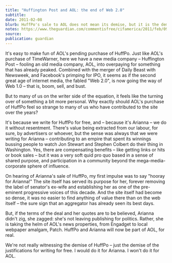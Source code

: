 ```yaml
---
title: "Huffington Post and AOL: the end of Web 2.0"
subtitle: 
date: 2011-02-08
blurb: HuffPo's sale to AOL does not mean its demise, but it is the demise of something: we'd write for free for Arianna, but not AOL
notes: https://www.theguardian.com/commentisfree/cifamerica/2011/feb/09/arianna-huffington-aol-douglas-rushkoff
source: 
publication: guardian
---
```


It's easy to make fun of AOL's pending purchase of HuffPo. Just like AOL's purchase of TimeWarner, here we have a new media company – Huffington Post – fooling an old media company, AOL, into overpaying for something that has already peaked. Combined with the merger of Daily Beast with Newsweek, and Facebook's primping for IPO, it seems as if the second great age of internet media, the fabled "Web 2.0", is now going the way of Web 1.0 – that is, boom, sell, and bust.

But to many of us on the writer side of the equation, it feels like the turning over of something a bit more personal. Why exactly should AOL's purchase of HuffPo feel so strange to many of us who have contributed to the site over the years?

It's because we write for HuffPo for free, and – because it's Arianna – we do it without resentment. There's value being extracted from our labour, for sure, by advertisers or whoever, but the sense was always that we were writing for Arianna – contributing to an empire that spent its winnings bussing people to watch Jon Stewart and Stephen Colbert do their thing in Washington. Yes, there are compensating benefits – like getting links or hits or book sales – but it was a very soft quid pro quo based in a sense of shared purpose, and participation in a community beyond the mega-media-corporate sphere of influence.

On hearing of Arianna's sale of HuffPo, my first impulse was to say "hooray for Arianna!" The site itself has served its purpose for her, forever removing the label of senator's ex-wife and establishing her as one of the pre-eminent progressive voices of this decade. And the site itself had become so dense, it was no easier to find anything of value there than on the web itself – the sure sign that an aggregator has already seen its best days.

But, if the terms of the deal and her quotes are to be believed, Arianna didn't zig, she zagged: she's not leaving publishing for politics. Rather, she is taking the helm of AOL's news properties, from Engadget to local webpaper amalgam, Patch. HuffPo and Arianna will now be part of AOL, for real.

We're not really witnessing the demise of HuffPo – just the demise of the justifications for writing for free. I would do it for Arianna. I won't do it for AOL.
